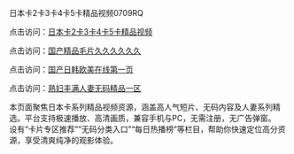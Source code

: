 日本卡2卡3卡4卡5卡精品视频0709RQ

点击访问：<a href="https://heiliaoxqkkct.pages.dev/">日本卡2卡3卡4卡5卡精品视频</a>

点击访问：<a href="https://heiliaoxwd5i8.pages.dev/">国产精品毛片久久久久久久</a>

点击访问：<a href="https://heiliaowt0d7p.pages.dev/">国产日韩欧美在线第一页</a>

点击访问：<a href="https://heiliaoga6s9v.pages.dev/">熟妇丰满人妻无码精品一区</a>

本页面聚焦日本卡系列精品视频资源，涵盖高人气短片、无码内容及人妻系列精选。平台支持极速播放、高清画质，兼容手机与PC，无需注册，无广告弹窗。  
设有“卡片专区推荐”“无码分类入口”“每日热播榜”等栏目，帮助你快速定位高分资源，享受清爽纯净的观影体验。

<span style="display:none;">[Canonical link](https://github.com/E20250709/E20250709 ）</span>
